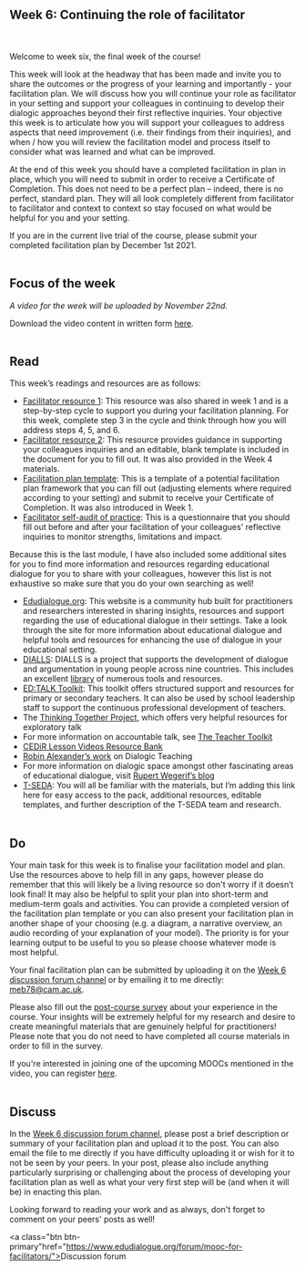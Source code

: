 ## Week 6: Continuing the role of facilitator
<br/><br/>
Welcome to week six, the final week of the course!

This week will look at the headway that has been made and invite you to share the outcomes or the progress of your learning and importantly - your facilitation plan. We will discuss how you will continue your role as facilitator in your setting and support your colleagues in continuing to develop their dialogic approaches beyond their first reflective inquiries. Your objective this week is to articulate how you will support your colleagues to address aspects that need improvement (i.e. their findings from their inquiries), and when / how you will review the facilitation model and process itself to consider what was learned and what can be improved.

At the end of this week you should have a completed facilitation in plan in place, which you will need to submit in order to receive a Certificate of Completion. This does not need to be a perfect plan – indeed, there is no perfect, standard plan. They will all look completely different from facilitator to facilitator and context to context so stay focused on what would be helpful for you and your setting.

If you are in the current live trial of the course, please submit your completed facilitation plan by December 1st 2021.
<br/><br/>
## Focus of the week

_A video for the week will be uploaded by November 22nd._

Download the video content in written form [here](https://mbrugha.github.io/course-in-a-box/img/Wk6_video_content.pdf).
<br/><br/>
## Read

This week’s readings and resources are as follows:

* [Facilitator resource 1](https://mbrugha.github.io/course-in-a-box/img/Resource1.pdf): This resource was also shared in week 1 and is a step-by-step cycle to support you during your facilitation planning. For this week, complete step 3 in the cycle and think through how you will address steps 4, 5, and 6.
* [Facilitator resource 2](https://mbrugha.github.io/course-in-a-box/img/Facilitator_resource2.docx): This resource provides guidance in supporting your colleagues inquiries and an editable, blank template is included in the document for you to fill out. It was also provided in the Week 4 materials.
* [Facilitation plan template](https://mbrugha.github.io/course-in-a-box/img/Facilitation_plan_template.docx): This is a template of a potential facilitation plan framework that you can fill out (adjusting elements where required according to your setting) and submit to receive your Certificate of Completion. It was also introduced in Week 1.
* [Facilitator self-audit of practice](https://mbrugha.github.io/course-in-a-box/img/Facilitator_selfaudit.docx): This is a questionnaire that you should fill out before and after your facilitation of your colleagues' reflective inquiries to monitor strengths, limitations and impact.

Because this is the last module, I have also included some additional sites for you to find more information and resources regarding educational dialogue for you to share with your colleagues, however this list is not exhaustive so make sure that you do your own searching as well!

* [Edudialogue.org](http://www.edudialogue.org): This website is a community hub built for practitioners and researchers interested in sharing insights, resources and support regarding the use of educational dialogue in their settings. Take a look through the site for more information about educational dialogue and helpful tools and resources for enhancing the use of dialogue in your educational setting.
* [DIALLS](http://dialls2020.eu/): DIALLS is a project that supports the development of dialogue and argumentation in young people across nine countries. This includes an excellent [library](https://dialls2020.eu/library-en/) of numerous tools and resources.
* [ED:TALK Toolkit](http://edtoolkit.educ.cam.ac.uk/toolkit/): This toolkit offers structured support and resources for primary or secondary teachers. It can also be used by school leadership staff to support the continuous professional development of teachers.
* The [Thinking Together Project](https://thinkingtogether.educ.cam.ac.uk/resources/), which offers very helpful resources for exploratory talk
* For more information on accountable talk, see [The Teacher Toolkit](https://www.theteachertoolkit.com/index.php/tool/accountable-discussions)
* [CEDiR Lesson Videos Resource Bank](https://sms.cam.ac.uk/collection/2827689)
* [Robin Alexander’s work](https://robinalexander.org.uk/dialogic-teaching/) on Dialogic Teaching
* For more information on dialogic space amongst other fascinating areas of educational dialogue, visit [Rupert Wegerif’s blog](https://www.rupertwegerif.name/blog)
* [T-SEDA](https://www.educ.cam.ac.uk/research/programmes/tseda/): You will all be familiar with the materials, but I’m adding this link here for easy access to the pack, additional resources, editable templates, and further description of the T-SEDA team and research.
<br/><br/>
## Do

Your main task for this week is to finalise your facilitation model and plan. Use the resources above to help fill in any gaps, however please do remember that this will likely be a living resource so don't worry if it doesn’t look final! It may also be helpful to split your plan into short-term and medium-term goals and activities. You can provide a completed version of the facilitation plan template or you can also present your facilitation plan in another shape of your choosing (e.g. a diagram, a narrative overview, an audio recording of your explanation of your model). The priority is for your learning output to be useful to you so please choose whatever mode is most helpful.

Your final facilitation plan can be submitted by uploading it on the [Week 6 discussion forum channel](https://www.edudialogue.org/forum/mooc-for-facilitators/week-six-continuing-the-role-of-facilitator/) or by emailing it to me directly: meb78@cam.ac.uk.

Please also fill out the [post-course survey](https://docs.google.com/forms/d/e/1FAIpQLSd2H32Va8aMIWmqaCXDmy9lXn4pDrEzLNj7nQLz52WZPgNn_A/viewform?usp=sf_link) about your experience in the course. Your insights will be extremely helpful for my research and desire to create meaningful materials that are genuinely helpful for practitioners! Please note that you do not need to have completed all course materials in order to fill in the survey. 

If you're interested in joining one of the upcoming MOOCs mentioned in the video, you can register [here](https://forms.gle/qR1tGTAwXJDwkecV8).
<br/><br/>
## Discuss
In the [Week 6 discussion forum channel](https://www.edudialogue.org/forum/mooc-for-facilitators/week-six-continuing-the-role-of-facilitator/), please post a brief description or summary of your facilitation plan and upload it to the post. You can also email the file to me directly if you have difficulty uploading it or wish for it to not be seen by your peers. In your post, please also include anything particularly surprising or challenging about the process of developing your facilitation plan as well as what your very first step will be (and when it will be) in enacting this plan.

Looking forward to reading your work and as always, don't forget to comment on your peers' posts as well!

<a class="btn btn-primary"href="https://www.edudialogue.org/forum/mooc-for-facilitators/"></i>Discussion forum</a>
<br/><br/>
